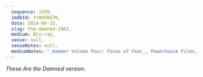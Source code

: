 ```yaml
---
  sequence: 1599,
  imdbId: tt0056576,
  date: 2024-06-15,
  slug: the-damned-1962,
  medium: Blu-ray,
  venue: null,
  venueNotes: null,
  mediumNotes: "_Hammer Volume Four: Faces of Fear_, Powerhouse Films, 2019"
---
```


_These Are the Damned_ version.
